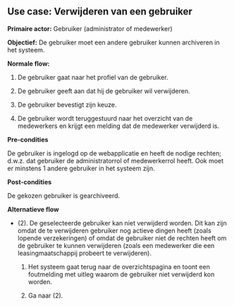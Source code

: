 Use case: Verwijderen van een gebruiker
---------------------------------------

**Primaire actor:** Gebruiker (administrator of medewerker)

**Objectief:** De gebruiker moet een andere gebruiker kunnen archiveren in het
systeem.

**Normale flow:**

1.  De gebruiker gaat naar het profiel van de gebruiker.

2.  De gebruiker geeft aan dat hij de gebruiker wil verwijderen.

3.  De gebruiker bevestigt zijn keuze.

4.  De gebruiker wordt teruggestuurd naar het overzicht van de medewerkers en
    krijgt een melding dat de medewerker verwijderd is.

**Pre-condities**

De gebruiker is ingelogd op de webapplicatie en heeft de nodige rechten; d.w.z.
dat gebruiker de administratorrol of medewerkerrol heeft. Ook moet er minstens 1
andere gebruiker in het systeem zijn.

**Post-condities**

De gekozen gebruiker is gearchiveerd.

**Alternatieve flow**

-   (2). De geselecteerde gebruiker kan niet verwijderd worden. Dit kan zijn omdat de
    te verwijderen gebruiker nog actieve dingen heeft (zoals lopende
    verzekeringen) of omdat de gebruiker niet de rechten heeft om de gebruiker
    te kunnen verwijderen (zoals een medewerker die een leasingmaatschappij
    probeert te verwijderen).

    1.  Het systeem gaat terug naar de overzichtspagina en toont een foutmelding
        met uitleg waarom de gebruiker niet verwijderd kon worden.

    2.  Ga naar (2).
